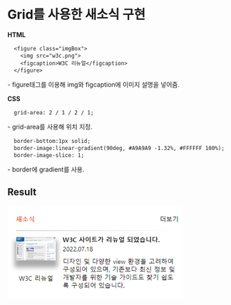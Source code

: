 # Grid를 사용한 새소식 구현

**HTML**
```
  <figure class="imgBox">
    <img src="w3c.png">
    <figcaption>W3C 리뉴얼</figcaption>
  </figure>
```
\- figure태그를 이용해 img와 figcaption에 이미지 설명을 넣어줌.

**CSS**
```
  grid-area: 2 / 1 / 2 / 1;
```
\- grid-area를 사용해 위치 지정.

```
  border-bottom:1px solid;
  border-image:linear-gradient(90deg, #A9A9A9 -1.32%, #FFFFFF 100%);
  border-image-slice: 1;
  ```
 \- border에 gradient를 사용.


 ## Result

 ![](result.png)
